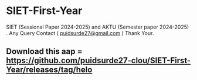 # SIET-First-Year
SIET (Sessional Paper 2024-2025) and AKTU (Semester paper 2024-2025) . Any Query Contact  ( puidsurde27@gmail.com )   Thank Your.
## Download this aap = https://github.com/puidsurde27-clou/SIET-First-Year/releases/tag/helo
